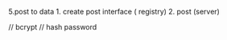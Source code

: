 5.post to data
    1. create post interface ( registry)
    2. post (server)

// bcrypt // hash password